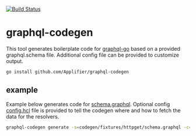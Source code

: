 [![Build Status](https://travis-ci.com/Applifier/graphql-codegen.svg?token=jeWt6weUpeDp6aNSSaST&branch=master)](https://travis-ci.com/Applifier/graphql-codegen)

# graphql-codegen

This tool generates boilerplate code for [graphql-go](https://github.com/neelance/graphql-go) based on a provided graphql.schema file. Additional config file can be provided to customize output.

```sh
go install github.com/Applifier/graphql-codegen
```

## example

Example below generates code for [schema.graphql](https://github.com/Applifier/graphql-codegen/blob/master/codegen/fixtures/httpget/schema.graphql). Optional config [config.hcl](https://github.com/Applifier/graphql-codegen/blob/master/codegen/fixtures/httpget/config.hcl) file is provided to tell the codegen where and how to fetch the data for the resolvers.

```sh
graphql-codegen generate -s=codegen/fixtures/httpget/schema.graphql -c=codegen/fixtures/httpget/config.hcl -p=httpget -o=test_output/
```
